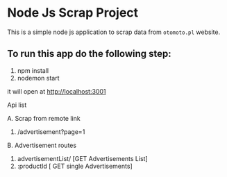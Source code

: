 # Node Js Scrap Project
This is a simple node js application to scrap data from  `otomoto.pl` website.

## To run this app do the following step:

1. npm install
2. nodemon start


it will open at [http://localhost:3001](http://localhost:3001)


Api list

A. Scrap from remote link 
  1. /advertisement?page=1
 
B. Advertisement routes
  1. advertisementList/  [GET Advertisements List]
  2. :productId [ GET single Advertisements]


